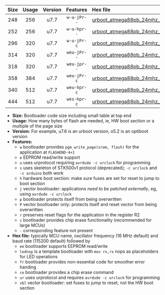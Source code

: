 |Size|Usage|Version|Features|Hex file|
|:-:|:-:|:-:|:-:|:--|
|248|256|u7.7|`w-u-jPr--`|[urboot_atmega88pb_24mhz_115200bps_lednop_ur_vbl.hex](https://raw.githubusercontent.com/stefanrueger/urboot.hex/main/mcus/atmega88pb/fcpu_24mhz/115200_bps/urboot_atmega88pb_24mhz_115200bps_lednop_ur_vbl.hex)|
|252|256|u7.7|`w-u-hpr--`|[urboot_atmega88pb_24mhz_115200bps_lednop_fr_ur.hex](https://raw.githubusercontent.com/stefanrueger/urboot.hex/main/mcus/atmega88pb/fcpu_24mhz/115200_bps/urboot_atmega88pb_24mhz_115200bps_lednop_fr_ur.hex)|
|296|320|u7.7|`w-u-jPr-c`|[urboot_atmega88pb_24mhz_115200bps_lednop_fr_ce_ur_vbl.hex](https://raw.githubusercontent.com/stefanrueger/urboot.hex/main/mcus/atmega88pb/fcpu_24mhz/115200_bps/urboot_atmega88pb_24mhz_115200bps_lednop_fr_ce_ur_vbl.hex)|
|314|320|u7.7|`weu-jPr--`|[urboot_atmega88pb_24mhz_115200bps_ee_lednop_ur_vbl.hex](https://raw.githubusercontent.com/stefanrueger/urboot.hex/main/mcus/atmega88pb/fcpu_24mhz/115200_bps/urboot_atmega88pb_24mhz_115200bps_ee_lednop_ur_vbl.hex)|
|318|320|u7.7|`weu-jpr--`|[urboot_atmega88pb_24mhz_115200bps_ee_lednop_fr_ur_vbl.hex](https://raw.githubusercontent.com/stefanrueger/urboot.hex/main/mcus/atmega88pb/fcpu_24mhz/115200_bps/urboot_atmega88pb_24mhz_115200bps_ee_lednop_fr_ur_vbl.hex)|
|358|384|u7.7|`weu-jPr-c`|[urboot_atmega88pb_24mhz_115200bps_ee_lednop_fr_ce_ur_vbl.hex](https://raw.githubusercontent.com/stefanrueger/urboot.hex/main/mcus/atmega88pb/fcpu_24mhz/115200_bps/urboot_atmega88pb_24mhz_115200bps_ee_lednop_fr_ce_ur_vbl.hex)|
|340|512|u7.7|`weu-hpr-c`|[urboot_atmega88pb_24mhz_115200bps_ee_lednop_fr_ce_ur.hex](https://raw.githubusercontent.com/stefanrueger/urboot.hex/main/mcus/atmega88pb/fcpu_24mhz/115200_bps/urboot_atmega88pb_24mhz_115200bps_ee_lednop_fr_ce_ur.hex)|
|444|512|u7.7|`wes-hpr-c`|[urboot_atmega88pb_24mhz_115200bps_ee_lednop_fr_ce.hex](https://raw.githubusercontent.com/stefanrueger/urboot.hex/main/mcus/atmega88pb/fcpu_24mhz/115200_bps/urboot_atmega88pb_24mhz_115200bps_ee_lednop_fr_ce.hex)|

- **Size:** Bootloader code size including small table at top end
- **Usage:** How many bytes of flash are needed, ie, HW boot section or a multiple of the page size
- **Version:** For example, u7.6 is an urboot version, o5.2 is an optiboot version
- **Features:**
  + `w` bootloader provides `pgm_write_page(sram, flash)` for the application at `FLASHEND-4+1`
  + `e` EEPROM read/write support
  + `u` uses urprotocol requiring `avrdude -c urclock` for programming
  + `s` uses skeleton of STK500v1 protocol (deprecated); `-c urclock` and `-c arduino` both work
  + `h` hardware boot section: make sure fuses are set for reset to jump to boot section
  + `j` vector bootloader: applications *need to be patched externally*, eg, using `avrdude -c urclock`
  + `p` bootloader protects itself from being overwritten
  + `P` vector bootloader only: protects itself and reset vector from being overwritten
  + `r` preserves reset flags for the application in the register R2
  + `c` bootloader provides chip erase functionality (recommended for large MCUs)
  + `-` corresponding feature not present
- **Hex file:** typically MCU name, oscillator frequency (16 MHz default) and baud rate (115200 default) followed by
  + `ee` bootloader supports EEPROM read/write
  + `lednop` is a template bootloader with `mov rx,rx` nops as placeholders for LED operations
  + `fr` bootloader provides non-essential code for smoother error handing
  + `ce` bootloader provides a chip erase command
  + `ur` uses urprotocol and requires `avrdude -c urclock` for programming
  + `vbl` vector bootloader: set fuses to jump to reset, not the HW boot section
